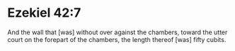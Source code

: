# Ezekiel 42:7

And the wall that [was] without over against the chambers, toward the utter court on the forepart of the chambers, the length thereof [was] fifty cubits.